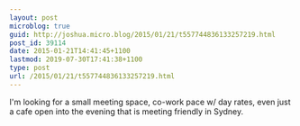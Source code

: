 ```yaml
---
layout: post
microblog: true
guid: http://joshua.micro.blog/2015/01/21/t557744836133257219.html
post_id: 39114
date: 2015-01-21T14:41:45+1100
lastmod: 2019-07-30T17:41:38+1100
type: post
url: /2015/01/21/t557744836133257219.html
---
```

I'm looking for a small meeting space, co-work pace w/ day rates, even just a cafe open into the evening that is meeting friendly in Sydney.
